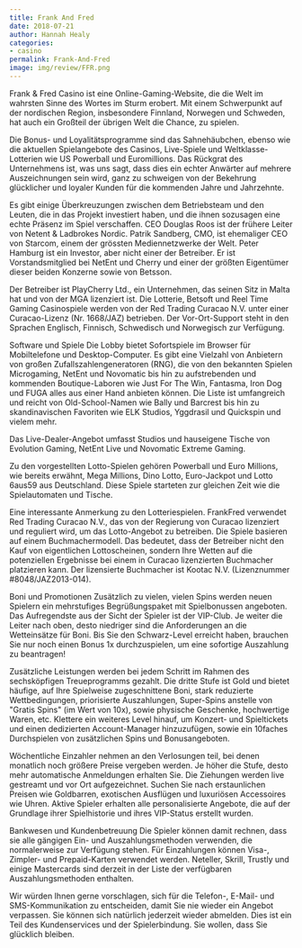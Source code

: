 ```yaml
---
title: Frank And Fred
date: 2018-07-21
author: Hannah Healy
categories:
- casino
permalink: Frank-And-Fred
image: img/review/FFR.png
---
```


Frank & Fred Casino ist eine Online-Gaming-Website, die die Welt im wahrsten Sinne des Wortes im Sturm erobert. Mit einem Schwerpunkt auf der nordischen Region, insbesondere Finnland, Norwegen und Schweden, hat auch ein Großteil der übrigen Welt die Chance, zu spielen.

Die Bonus- und Loyalitätsprogramme sind das Sahnehäubchen, ebenso wie die aktuellen Spielangebote des Casinos, Live-Spiele und Weltklasse-Lotterien wie US Powerball und Euromillions. Das Rückgrat des Unternehmens ist, was uns sagt, dass dies ein echter Anwärter auf mehrere Auszeichnungen sein wird, ganz zu schweigen von der Bekehrung glücklicher und loyaler Kunden für die kommenden Jahre und Jahrzehnte.

Es gibt einige Überkreuzungen zwischen dem Betriebsteam und den Leuten, die in das Projekt investiert haben, und die ihnen sozusagen eine echte Präsenz im Spiel verschaffen. CEO Douglas Roos ist der frühere Leiter von Netent & Ladbrokes Nordic. Patrik Sandberg, CMO, ist ehemaliger CEO von Starcom, einem der grössten Mediennetzwerke der Welt. Peter Hamburg ist ein Investor, aber nicht einer der Betreiber. Er ist Vorstandsmitglied bei NetEnt und Cherry und einer der größten Eigentümer dieser beiden Konzerne sowie von Betsson.

Der Betreiber ist PlayCherry Ltd., ein Unternehmen, das seinen Sitz in Malta hat und von der MGA lizenziert ist. Die Lotterie, Betsoft und Reel Time Gaming Casinospiele werden von der Red Trading Curacao N.V. unter einer Curacao-Lizenz (Nr. 1668/JAZ) betrieben. Der Vor-Ort-Support steht in den Sprachen Englisch, Finnisch, Schwedisch und Norwegisch zur Verfügung.

Software und Spiele
Die Lobby bietet Sofortspiele im Browser für Mobiltelefone und Desktop-Computer. Es gibt eine Vielzahl von Anbietern von großen Zufallszahlengeneratoren (RNG), die von den bekannten Spielen Microgaming, NetEnt und Novomatic bis hin zu aufstrebenden und kommenden Boutique-Laboren wie Just For The Win, Fantasma, Iron Dog und FUGA alles aus einer Hand anbieten können. Die Liste ist umfangreich und reicht von Old-School-Namen wie Bally und Barcrest bis hin zu skandinavischen Favoriten wie ELK Studios, Yggdrasil und Quickspin und vielem mehr.

Das Live-Dealer-Angebot umfasst Studios und hauseigene Tische von Evolution Gaming, NetEnt Live und Novomatic Extreme Gaming.

Zu den vorgestellten Lotto-Spielen gehören Powerball und Euro Millions, wie bereits erwähnt, Mega Millions, Dino Lotto, Euro-Jackpot und Lotto 6aus59 aus Deutschland. Diese Spiele starteten zur gleichen Zeit wie die Spielautomaten und Tische.

Eine interessante Anmerkung zu den Lotteriespielen. FrankFred verwendet Red Trading Curacao N.V., das von der Regierung von Curacao lizenziert und reguliert wird, um das Lotto-Angebot zu betreiben. Die Spiele basieren auf einem Buchmachermodell. Das bedeutet, dass der Betreiber nicht den Kauf von eigentlichen Lottoscheinen, sondern Ihre Wetten auf die potenziellen Ergebnisse bei einem in Curacao lizenzierten Buchmacher platzieren kann. Der lizensierte Buchmacher ist Kootac N.V. (Lizenznummer #8048/JAZ2013-014).

Boni und Promotionen
Zusätzlich zu vielen, vielen Spins werden neuen Spielern ein mehrstufiges Begrüßungspaket mit Spielbonussen angeboten. Das Aufregendste aus der Sicht der Spieler ist der VIP-Club. Je weiter die Leiter nach oben, desto niedriger sind die Anforderungen an die Wetteinsätze für Boni. Bis Sie den Schwarz-Level erreicht haben, brauchen Sie nur noch einen Bonus 1x durchzuspielen, um eine sofortige Auszahlung zu beantragen!

Zusätzliche Leistungen werden bei jedem Schritt im Rahmen des sechsköpfigen Treueprogramms gezahlt. Die dritte Stufe ist Gold und bietet häufige, auf Ihre Spielweise zugeschnittene Boni, stark reduzierte Wettbedingungen, priorisierte Auszahlungen, Super-Spins anstelle von "Gratis Spins" (im Wert von 10x), sowie physische Geschenke, hochwertige Waren, etc. Klettere ein weiteres Level hinauf, um Konzert- und Spieltickets und einen dedizierten Account-Manager hinzuzufügen, sowie ein 10faches Durchspielen von zusätzlichen Spins und Bonusangeboten.

Wöchentliche Einzahler nehmen an den Verlosungen teil, bei denen monatlich noch größere Preise vergeben werden. Je höher die Stufe, desto mehr automatische Anmeldungen erhalten Sie. Die Ziehungen werden live gestreamt und vor Ort aufgezeichnet. Suchen Sie nach erstaunlichen Preisen wie Goldbarren, exotischen Ausflügen und luxuriösen Accessoires wie Uhren. Aktive Spieler erhalten alle personalisierte Angebote, die auf der Grundlage ihrer Spielhistorie und ihres VIP-Status erstellt wurden.

Bankwesen und Kundenbetreuung
Die Spieler können damit rechnen, dass sie alle gängigen Ein- und Auszahlungsmethoden verwenden, die normalerweise zur Verfügung stehen. Für Einzahlungen können Visa-, Zimpler- und Prepaid-Karten verwendet werden. Neteller, Skrill, Trustly und einige Mastercards sind derzeit in der Liste der verfügbaren Auszahlungsmethoden enthalten.

Wir würden Ihnen gerne vorschlagen, sich für die Telefon-, E-Mail- und SMS-Kommunikation zu entscheiden, damit Sie nie wieder ein Angebot verpassen. Sie können sich natürlich jederzeit wieder abmelden. Dies ist ein Teil des Kundenservices und der Spielerbindung. Sie wollen, dass Sie glücklich bleiben.
